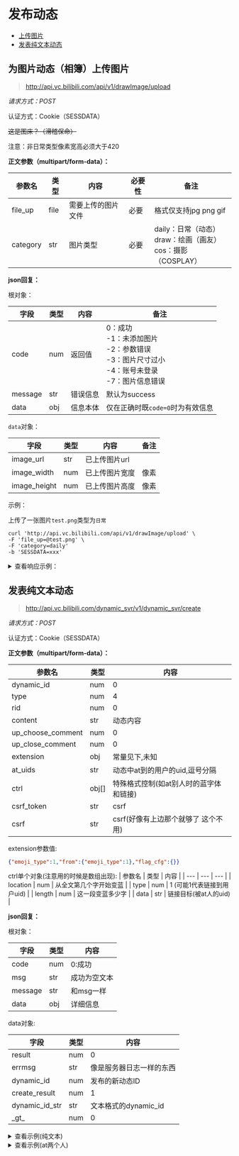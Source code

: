 # 发布动态

+ [上传图片](#为图片动态（相簿）上传图片)
+ [发表纯文本动态](#发表纯文本动态)


## 为图片动态（相簿）上传图片

> http://api.vc.bilibili.com/api/v1/drawImage/upload

*请求方式：POST*

认证方式：Cookie（SESSDATA）

~~这是图床？（滑稽保命）~~

注意：非日常类型像素宽高必须大于420

**正文参数（multipart/form-data）：**

| 参数名   | 类型 | 内容               | 必要性 | 备注                                                         |
| -------- | ---- | ------------------ | ------ | ------------------------------------------------------------ |
| file_up  | file | 需要上传的图片文件 | 必要   | 格式仅支持jpg  png  gif                                      |
| category | str  | 图片类型           | 必要   | daily：日常（动态）<br />draw：绘画（画友）<br />cos：摄影（COSPLAY） |

**json回复：**

根对象：

| 字段    | 类型 | 内容     | 备注                                                         |
| ------- | ---- | -------- | ------------------------------------------------------------ |
| code    | num  | 返回值   | 0：成功 <br />-1：未添加图片<br />-2：参数错误<br />-3：图片尺寸过小<br />-4：账号未登录<br />-7：图片信息错误 |
| message | str  | 错误信息 | 默认为success                                                |
| data    | obj  | 信息本体 | 仅在正确时既`code=0`时为有效信息                             |

`data`对象：

| 字段         | 类型 | 内容           | 备注 |
| ------------ | ---- | -------------- | ---- |
| image_url | str  | 已上传图片url  |      |
| image_width  | num  | 已上传图片宽度 | 像素 |
| image_height | num  | 已上传图片高度 | 像素 |

示例：

上传了一张图片`test.png`类型为`日常`

```shell
curl 'http://api.vc.bilibili.com/api/v1/drawImage/upload' \
-F 'file_up=@test.png' \
-F 'category=daily'
-b 'SESSDATA=xxx'
```

<details>
<summary>查看响应示例：</summary>

```json
{
    "code":0,
    "message":"success",
    "data":{
     "image_url":"http:\/\/i0.hdslb.com\/bfs\/album\/13f9523efe186a8066b2d72e80283cea2437eb62.png",
        "image_width":1225,
        "image_height":850
    }
}
```

</details>


## 发表纯文本动态

> http://api.vc.bilibili.com/dynamic_svr/v1/dynamic_svr/create

*请求方式：POST*

认证方式：Cookie（SESSDATA）

**正文参数（multipart/form-data）：**

| 参数名 | 类型 | 内容 |
| --- | --- | --- |
| dynamic_id | num | 0 |
| type | num | 4 |
| rid | num | 0 |
| content | str | 动态内容 |
| up_choose_comment | num | 0 |
| up_close_comment | num | 0 |
| extension | obj | 常量见下,未知 |
| at_uids | str | 动态中at到的用户的uid,逗号分隔 |
| ctrl | obj[] | 特殊格式控制(如at别人时的蓝字体和链接) |
| csrf_token | str | csrf |
| csrf | str | csrf(好像有上边那个就够了 这个不用) |

extension参数值:
```json
{"emoji_type":1,"from":{"emoji_type":1},"flag_cfg":{}}
```

ctrl单个对象(注意用的时候是数组出现):
| 参数名 | 类型 | 内容 |
| --- | --- | --- |
| location | num | 从全文第几个字开始变蓝 |
| type | num | 1 (可能1代表链接到用户uid) |
| length | num | 这一段变蓝多少字 |
| data | str | 链接目标(被at人的uid) |

**json回复：**

根对象：

| 字段 | 类型 | 内容 |
| --- | --- | --- |
| code | num | 0:成功 |
| msg | str | 成功为空文本 |
| message | str | 和msg一样 |
| data | obj | 详细信息 |

data对象:

| 字段 | 类型 | 内容 |
| --- | --- | --- |
| result | num | 0 |
| errmsg | str | 像是服务器日志一样的东西 |
| dynamic_id | num | 发布的新动态ID |
| create_result | num | 1 |
| dynamic_id_str | str | 文本格式的dynamic_id |
| \_gt_ | num | 0 |

<details>
<summary>查看示例(纯文本)</summary>

```bash
curl 'https://api.vc.bilibili.com/dynamic_svr/v1/dynamic_svr/create' \
    -X POST \
    -H 'User-Agent: Mozilla/5.0 (Windows NT 10.0; Win64; x64; rv:93.0) Gecko/20100101 Firefox/93.0' \
    -H 'Content-Type: application/x-www-form-urlencoded' \
    -H 'Referer: https://t.bilibili.com/' \
    -H 'Cookie: SESSDATA=******; bili_jct=de2731532b4ab96bc8536da948932668;' \
    --data-raw 'dynamic_id=0&type=4&rid=0&content=Hello%20Bug~&up_choose_comment=0&up_close_comment=0&extension=%7B%22emoji_type%22%3A1%2C%22from%22%3A%7B%22emoji_type%22%3A1%7D%2C%22flag_cfg%22%3A%7B%7D%7D&at_uids=&ctrl=%5B%5D&csrf_token=de2731532b4ab96bc8536da948932668&csrf=de2731532b4ab96bc8536da948932668'
```

```json
{
  "code": 0,
  "msg": "",
  "message": "",
  "data": {
    "result": 0,
    "errmsg": "; Create dynamic:588320531406678918, res:0, result:1; Push create kafka:0; Push create databus:0; Register comment result:0; Add outbox result:1",
    "dynamic_id": 588320531406678918,
    "create_result": 1,
    "dynamic_id_str": "588320531406678918",
    "_gt_": 0
  }
}

```

</details>

<details>
<summary>查看示例(at两个人)</summary>

动态正文
```
[热词系列_神仙UP]@暮光小猿wzt @社会易姐QwQ 
```

at_uids
```
15858903,293793435
```

ctrl
```json
[
  { "location": 11, "type": 1, "length": 9, "data": "15858903" },
  { "location": 20, "type": 1, "length": 9, "data": "293793435" }
]
```

命令
```bash
curl 'https://api.vc.bilibili.com/dynamic_svr/v1/dynamic_svr/create' \
    -X POST -H 'User-Agent: Mozilla/5.0 (Windows NT 10.0; Win64; x64; rv:93.0) Gecko/20100101 Firefox/93.0' \
    -H 'Accept: application/json, text/plain, */*' \
    -H 'Referer: https://t.bilibili.com/' \
    -H 'Cookie: SESSDATA=******; bili_jct=de2731532b4ab96bc8536da948932668' \
    --data-raw 'dynamic_id=0&type=4&rid=0&content=%5B%E7%83%AD%E8%AF%8D%E7%B3%BB%E5%88%97_%E7%A5%9E%E4%BB%99UP%5D%40%E6%9A%AE%E5%85%89%E5%B0%8F%E7%8C%BFwzt%20%40%E7%A4%BE%E4%BC%9A%E6%98%93%E5%A7%90QwQ%20&up_choose_comment=0&up_close_comment=0&extension=%7B%22emoji_type%22%3A1%2C%22from%22%3A%7B%22emoji_type%22%3A1%7D%2C%22flag_cfg%22%3A%7B%7D%7D&at_uids=15858903%2C293793435&ctrl=%5B%7B%22location%22%3A11%2C%22type%22%3A1%2C%22length%22%3A9%2C%22data%22%3A%2215858903%22%7D%2C%7B%22location%22%3A20%2C%22type%22%3A1%2C%22length%22%3A9%2C%22data%22%3A%22293793435%22%7D%5D&csrf_token=de2731532b4ab96bc8536da948932668&csrf=de2731532b4ab96bc8536da948932668'
```

</details>